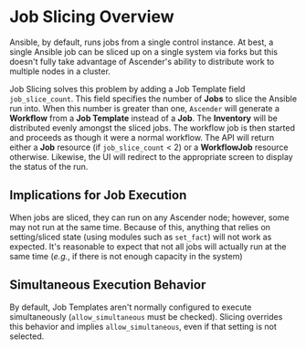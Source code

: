 # Job Slicing Overview

Ansible, by default, runs jobs from a single control instance. At best, a single Ansible job can be sliced up on a single system via forks but this doesn't fully take advantage of Ascender's ability to distribute work to multiple nodes in a cluster.

Job Slicing solves this problem by adding a Job Template field `job_slice_count`. This field specifies the number of **Jobs** to slice the Ansible run into. When this number is greater than one, `Ascender` will generate a **Workflow** from a **Job Template** instead of a **Job**. The **Inventory** will be distributed evenly amongst the sliced jobs. The workflow job is then started and proceeds as though it were a normal workflow.  The API will return either a **Job** resource (if `job_slice_count` < 2) or a **WorkflowJob** resource otherwise. Likewise, the UI will redirect to the appropriate screen to display the status of the run.


## Implications for Job Execution

When jobs are sliced, they can run on any Ascender node; however, some may not run at the same time. Because of this, anything that relies on setting/sliced state (using modules such as `set_fact`) will not work as expected. It's reasonable to expect that not all jobs will actually run at the same time (*e.g.*, if there is not enough capacity in the system)


## Simultaneous Execution Behavior

By default, Job Templates aren't normally configured to execute simultaneously (`allow_simultaneous` must be checked). Slicing overrides this behavior and implies `allow_simultaneous`, even if that setting is not selected.
